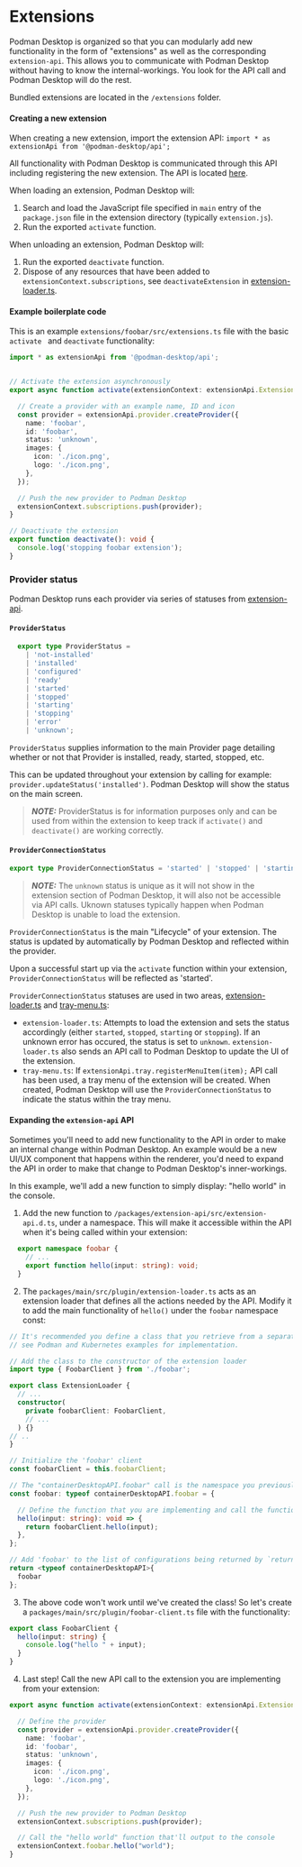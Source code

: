 # Extensions

Podman Desktop is organized so that you can modularly add new functionality in the form of "extensions" as well as the corresponding `extension-api`. This allows you to communicate with Podman Desktop without having to know the internal-workings. You look for the API call and Podman Desktop will do the rest.

Bundled extensions are located in the `/extensions` folder.

#### Creating a new extension

When creating a new extension, import the extension API: `import * as extensionApi from '@podman-desktop/api';` 

All functionality with Podman Desktop is communicated through this API including registering the new extension. The API is located [here](https://github.com/containers/podman-desktop/blob/main/packages/extension-api/src/extension-api.d.ts).

When loading an extension, Podman Desktop will:
1. Search and load the JavaScript file specified in `main` entry of the `package.json` file in the extension directory (typically `extension.js`).
2. Run the exported `activate` function.

When unloading an extension, Podman Desktop will:
1. Run the exported `deactivate` function.
2. Dispose of any resources that have been added to `extensionContext.subscriptions`, see `deactivateExtension` in [extension-loader.ts](https://github.com/containers/podman-desktop/blob/main/packages/main/src/plugin/extension-loader.ts).

#### Example boilerplate code

This is an example `extensions/foobar/src/extensions.ts` file with the basic `activate ` and `deactivate` functionality:

```ts
import * as extensionApi from '@podman-desktop/api';


// Activate the extension asynchronously
export async function activate(extensionContext: extensionApi.ExtensionContext): Promise<void> {

  // Create a provider with an example name, ID and icon
  const provider = extensionApi.provider.createProvider({
    name: 'foobar',
    id: 'foobar',
    status: 'unknown',
    images: {
      icon: './icon.png',
      logo: './icon.png',
    },
  });

  // Push the new provider to Podman Desktop
  extensionContext.subscriptions.push(provider);
}

// Deactivate the extension
export function deactivate(): void {
  console.log('stopping foobar extension');
}
```

### Provider status

Podman Desktop runs each provider via series of statuses from [extension-api](https://github.com/containers/podman-desktop/blob/main/packages/extension-api/src/extension-api.d.ts).

#### `ProviderStatus`

```ts
  export type ProviderStatus =
    | 'not-installed'
    | 'installed'
    | 'configured'
    | 'ready'
    | 'started'
    | 'stopped'
    | 'starting'
    | 'stopping'
    | 'error'
    | 'unknown';
```

`ProviderStatus` supplies information to the main Provider page detailing whether or not that Provider is installed, ready, started, stopped, etc.

This can be updated throughout your extension by calling for example: `provider.updateStatus('installed')`. Podman Desktop will show the status on the main screen.

> **_NOTE:_** ProviderStatus is for information purposes only and can be used from within the extension to keep track if `activate()` and `deactivate()` are working correctly.

#### `ProviderConnectionStatus`

```ts
export type ProviderConnectionStatus = 'started' | 'stopped' | 'starting' | 'stopping' | 'unknown';
```

> **_NOTE:_** The `unknown` status is unique as it will not show in the extension section of Podman Desktop, it will also not be accessible via API calls. Uknown statuses typically happen when Podman Desktop is unable to load the extension. 

`ProviderConnectionStatus` is the main "Lifecycle" of your extension. The status is updated by automatically by Podman Desktop and reflected within the provider.

Upon a successful start up via the `activate` function within your extension, `ProviderConnectionStatus` will be reflected as 'started'. 

`ProviderConnectionStatus` statuses are used in two areas, [extension-loader.ts](https://github.com/containers/podman-desktop/blob/main/packages/main/src/plugin/extension-loader.ts) and [tray-menu.ts](https://github.com/containers/podman-desktop/blob/main/packages/main/src/tray-menu.ts):
* `extension-loader.ts`: Attempts to load the extension and sets the status accordingly (either `started`, `stopped`, `starting` or `stopping`). If an unknown error has occured, the status is set to `unknown`. `extension-loader.ts` also sends an API call to Podman Desktop to update the UI of the extension.
* `tray-menu.ts`: If `extensionApi.tray.registerMenuItem(item);` API call has been used, a tray menu of the extension will be created. When created, Podman Desktop will use the `ProviderConnectionStatus` to indicate the status within the tray menu.

#### Expanding the `extension-api` API

Sometimes you'll need to add new functionality to the API in order to make an internal change within Podman Desktop. An example would be a new UI/UX component that happens within the renderer, you'd need to expand the API in order to make that change to Podman Desktop's inner-workings.

In this example, we'll add a new function to simply display: "hello world" in the console.

1. Add the new function to `/packages/extension-api/src/extension-api.d.ts`, under a namespace. This will make it accessible within the API when it's being called within your extension:

```ts
  export namespace foobar {
    // ...
    export function hello(input: string): void;
  }
```

2. The `packages/main/src/plugin/extension-loader.ts` acts as an extension loader that defines all the actions needed by the API. Modify it to add the main functionality of `hello()` under the `foobar` namespace const:

```ts
// It's recommended you define a class that you retrieve from a separate file
// see Podman and Kubernetes examples for implementation.

// Add the class to the constructor of the extension loader
import type { FoobarClient } from './foobar';

export class ExtensionLoader {
  // ...
  constructor(
    private foobarClient: FoobarClient,
    // ...
  ) {}
// ..
}

// Initialize the 'foobar' client
const foobarClient = this.foobarClient;

// The "containerDesktopAPI.foobar" call is the namespace you previously defined within `extension-api.d.ts`
const foobar: typeof containerDesktopAPI.foobar = {

  // Define the function that you are implementing and call the function from the class you created.
  hello(input: string): void => {
    return foobarClient.hello(input);
  },
};

// Add 'foobar' to the list of configurations being returned by `return <typeof containerDesktopAPI>`
return <typeof containerDesktopAPI>{
  foobar
};
```

3. The above code won't work until we've created the class! So let's create a `packages/main/src/plugin/foobar-client.ts` file with the functionality:

```ts
export class FoobarClient {
  hello(input: string) {
    console.log("hello " + input);
  }
}
```

4. Last step! Call the new API call to the extension you are implementing from your extension:

```ts
export async function activate(extensionContext: extensionApi.ExtensionContext): Promise<void> {

  // Define the provider
  const provider = extensionApi.provider.createProvider({
    name: 'foobar',
    id: 'foobar',
    status: 'unknown',
    images: {
      icon: './icon.png',
      logo: './icon.png',
    },
  });

  // Push the new provider to Podman Desktop
  extensionContext.subscriptions.push(provider);

  // Call the "hello world" function that'll output to the console
  extensionContext.foobar.hello("world");
}
```

